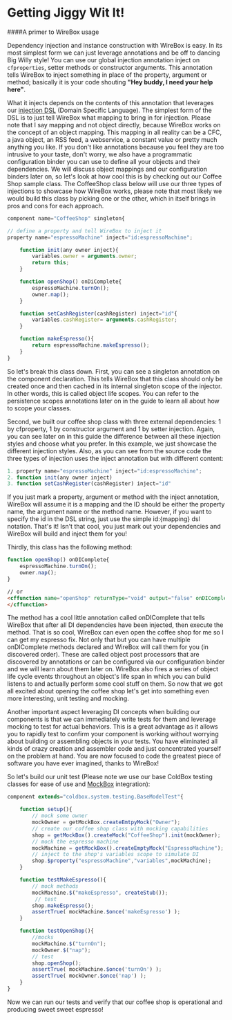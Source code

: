# Getting Jiggy Wit It!
####A primer to WireBox usage

Dependency injection and instance construction with WireBox is easy. In its most simplest form we can just leverage annotations and be off to dancing Big Willy style! You can use our global injection annotation inject on `cfproperties`, setter methods or constructor arguments. This annotation tells WireBox to inject something in place of the property, argument or method; basically it is your code shouting **"Hey buddy, I need your help here"**. 

What it injects depends on the contents of this annotation that leverages our [injection DSL](../injection_dsl/README.md) (Domain Specific Language). The simplest form of the DSL is to just tell WireBox what mapping to bring in for injection. Please note that I say mapping and not object directly, because WireBox works on the concept of an object mapping. This mapping in all reality can be a CFC, a java object, an RSS feed, a webservice, a constant value or pretty much anything you like. If you don't like annotations because you feel they are too intrusive to your taste, don't worry, we also have a programmatic configuration binder you can use to define all your objects and their dependencies. We will discuss object mappings and our configuration binders later on, so let's look at how cool this is by checking out our Coffee Shop sample class. The CoffeeShop class below will use our three types of injections to showcase how WireBox works, please note that most likely we would build this class by picking one or the other, which in itself brings in pros and cons for each approach.

```javascript
component name="CoffeeShop" singleton{

// define a property and tell WireBox to inject it
property name="espressoMachine" inject="id:espressoMachine";

    function init(any owner inject){
		variables.owner = arguments.owner;
		return this;
	}

	function openShop() onDiComplete{
		espressoMachine.turnOn();
		owner.nap();
	}

	function setCashRegister(cashRegister) inject="id"{
		variables.cashRegister= arguments.cashRegister;
	}

    function makeEspresso(){
    	return espressoMachine.makeEspresso();
    }
}
```

So let's break this class down. First, you can see a singleton annotation on the component declaration. This tells WireBox that this class should only be created once and then cached in its internal singleton scope of the injector. In other words, this is called object life scopes. You can refer to the persistence scopes annotations later on in the guide to learn all about how to scope your classes.

Second, we built our coffee shop class with three external dependencies: 1 by cfproperty, 1 by constructor argument and 1 by setter injection. Again, you can see later on in this guide the difference between all these injection styles and choose what you prefer. In this example, we just showcase the different injection styles. Also, as you can see from the source code the three types of injection uses the inject annotation but with different content:
```javascript
1. property name="espressoMachine" inject="id:espressoMachine";
2. function init(any owner inject)
3. function setCashRegister(cashRegister) inject="id"
```

If you just mark a property, argument or method with the inject annotation, WireBox will assume it is a mapping and the ID should be either the property name, the argument name or the method name. However, if you want to specify the id in the DSL string, just use the simple id:{mapping} dsl notation. That's it! Isn't that cool, you just mark out your dependencies and WireBox will build and inject them for you!

Thirdly, this class has the following method:
```javascript
function openShop() onDIComplete{
	espressoMachine.turnOn();
	owner.nap();
}
```
```html
// or
<cffunction name="openShop" returnType="void" output="false" onDIComplete>
</cffunction>
```
The method has a cool little annotation called onDIComplete that tells WireBox that after all DI dependencies have been injected, then execute the method. That is so cool, WireBox can even open the coffee shop for me so I can get my espresso fix. Not only that but you can have multiple onDIComplete methods declared and WireBox will call them for you (in discovered order). These are called object post processors that are discovered by annotations or can be configured via our configuration binder and we will learn about them later on. WireBox also fires a series of object life cycle events throughout an object's life span in which you can build listens to and actually perform some cool stuff on them. So now that we got all excited about opening the coffee shop let's get into something even more interesting, unit testing and mocking.

Another important aspect leveraging DI concepts when building our components is that we can immediately write tests for them and leverage mocking to test for actual behaviors. This is a great advantage as it allows you to rapidly test to confirm your component is working without worrying about building or assembling objects in your tests. You have eliminated all kinds of crazy creation and assembler code and just concentrated yourself on the problem at hand. You are now focused to code the greatest piece of software you have ever imagined, thanks to WireBox!

So let's build our unit test (Please note we use our base ColdBox testing classes for ease of use and [MockBox](http://wiki.coldbox.org/wiki/MockBox.cfm) integration):

```javascript
component extends="coldbox.system.testing.BaseModelTest"{

	function setup(){
		// mock some owner
		mockOwner = getMockBox.createEmtpyMock("Owner");
    	// create our coffee shop class with mocking capabilities
		shop = getMockBox().createMock("CoffeeShop").init(mockOwner);
		// mock the espresso machine
		mockMachine = getMockBox().createEmptyMock("EspressoMachine");
		// inject to the shop's variables scope to simulate DI
        shop.$property("espressoMachine","variables",mockMachine);
	}

	function testMakeEspresso(){
		// mock methods
		mockMachine.$("makeEspresso", createStub());
		 // test
        shop.makeEspresso();
        assertTrue( mockMachine.$once('makeEspresso') );
    }

	function testOpenShop(){
		//mocks
		mockMachine.$("turnOn");
		mockOwner.$("nap");
		// test
		shop.openShop();
		assertTrue( mockMachine.$once('turnOn') );
		assertTrue( mockOwner.$once('nap') );
	}
}
```
Now we can run our tests and verify that our coffee shop is operational and producing sweet sweet espresso!

